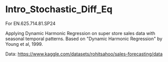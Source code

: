 # Intro_Stochastic_Diff_Eq
For EN.625.714.81.SP24

Applying Dynamic Harmonic Regression on super store sales data with seasonal temporal patterns. Based on "Dynamic Harmonic Regression" by Young et al, 1999.

Data: https://www.kaggle.com/datasets/rohitsahoo/sales-forecasting/data
